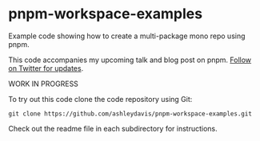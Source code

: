 # pnpm-workspace-examples

Example code showing how to create a multi-package mono repo using pnpm.

This code accompanies my upcoming talk and blog post on pnpm. [Follow on Twitter for updates](https://twitter.com/codecapers).


WORK IN PROGRESS

To try out this code clone the code repository using Git:

```
git clone https://github.com/ashleydavis/pnpm-workspace-examples.git
```

Check out the readme file in each subdirectory for instructions.